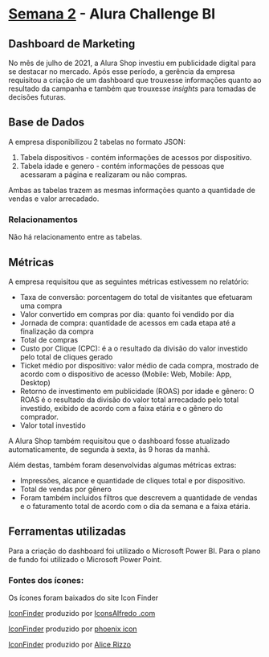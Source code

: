 # [Semana 2](https://bit.ly/Semana2_Alura) - Alura Challenge BI

## Dashboard de Marketing

No mês de julho de 2021, a Alura Shop investiu em publicidade digital para se destacar no mercado. Após esse período, a gerência da empresa requisitou a criação de um dashboard que trouxesse informações quanto ao resultado da campanha e também que trouxesse *insights* para tomadas de decisões futuras.

## Base de Dados

A empresa disponibilizou 2 tabelas no formato JSON:
  
  1. Tabela dispositivos - contém informações de acessos por dispositivo.
  2. Tabela idade e genero - contém informações de pessoas que acessaram a página e realizaram ou não compras.

Ambas as tabelas trazem as mesmas informações quanto a quantidade de vendas e valor arrecadado.

### Relacionamentos

Não há relacionamento entre as tabelas.

## Métricas

A empresa requisitou que as seguintes métricas estivessem no relatório:
  
  - Taxa de conversão: porcentagem do total de visitantes que efetuaram uma compra
  - Valor convertido em compras por dia: quanto foi vendido por dia
  - Jornada de compra: quantidade de acessos em cada etapa até a finalização da compra
  - Total de compras
  - Custo por Clique (CPC): é a o resultado da divisão do valor investido pelo total de cliques gerado
  - Ticket médio por dispositivo: valor médio de cada compra, mostrado de acordo com o dispositivo de acesso (Mobile: Web, Mobile: App, Desktop)
  - Retorno de investimento em publicidade (ROAS) por idade e gênero: O ROAS é o resultado da divisão do valor total arrecadado pelo total investido, exibido de acordo com a faixa etária e o gênero do comprador.
  - Valor total investido

A Alura Shop também requisitou que o dashboard fosse atualizado automaticamente, de segunda à sexta, às 9 horas da manhã.

Além destas, também foram desenvolvidas algumas métricas extras:
  - Impressões, alcance e quantidade de cliques total e por dispositivo.
  - Total de vendas por gênero
  - Foram também incluidos filtros que descrevem a quantidade de vendas e o faturamento total de acordo com o dia da semana e a faixa etária.

  
## Ferramentas utilizadas
  Para a criação do dashboard foi utilizado o Microsoft Power BI. Para o plano de fundo foi utilizado o Microsoft Power Point. 
  
  ### Fontes dos ícones:
  
  Os ícones foram baixados do site Icon Finder
  
  [IconFinder](https://www.iconfinder.com/iconsets/social-media-rounded-corners) produzido por [IconsAlfredo .com](https://www.iconfinder.com/AlfredoCreates)

  [IconFinder](https://www.iconfinder.com/iconsets/business-collection-2027) produzido por [phoenix icon](https://www.iconfinder.com/phoenixicon)

  [IconFinder](https://www.iconfinder.com/iconsets/essentials-9) produzido por [Alice Rizzo](https://www.iconfinder.com/AliceR)



